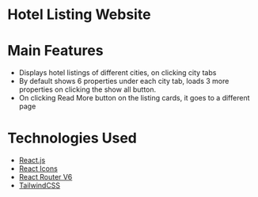 # Hotel Listing Website

# Main Features
- Displays hotel listings of different cities, on clicking city tabs 
- By default shows 6 properties under each city tab, loads 3 more properties on clicking the show all button.
- On clicking Read More button on the listing cards, it goes to a different page

# Technologies Used
- [React.js](https://react.dev/)
- [React Icons](https://react-icons.github.io/react-icons/)
- [React Router V6](https://reactrouter.com/en/main/)
- [TailwindCSS](https://tailwindcss.com/)